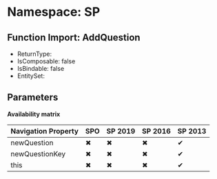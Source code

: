 # Namespace: SP

## Function Import: AddQuestion

- ReturnType: 
- IsComposable: false
- IsBindable: false
- EntitySet: 

## Parameters

**Availability matrix**

Navigation Property | SPO | SP 2019 | SP 2016 | SP 2013
----------|-----|---------|---------|--------
newQuestion | ✖ | ✖ | ✖ | ✔
newQuestionKey | ✖ | ✖ | ✖ | ✔
this | ✖ | ✖ | ✖ | ✔
